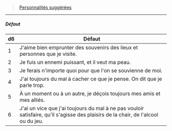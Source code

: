 ﻿---
!PersonalityDefectItem
Table: >+
  |d6|Défaut|

  |---|---|

  |1|J'aime bien emprunter des souvenirs des lieux <!--br-->et personnes que je visite.|

  |2|Je fuis un ennemi puissant, et il veut ma peau.|

  |3|Je ferais n'importe quoi pour que l'on se <!--br-->souvienne de moi.|

  |4|J'ai toujours du mal à cacher ce que je pense. <!--br-->On dit que je parle trop.|

  |5|À un moment ou à un autre, je déçois toujours <!--br-->mes amis et mes alliés.|

  |6|J'ai un vice que j'ai toujours du mal à ne pas <!--br-->vouloir satisfaire, qu'il s'agisse des plaisirs de <!--br-->la chair, de l'alcool ou du jeu.|

Id: background_itinerant_hd.md#défaut
ParentLink: background_itinerant_hd.md#personnalités-suggérées
Name: Défaut
ParentName: Personnalités suggérées
NameLevel: 5
Attributes: {}
---
> [Personnalités suggérées](hd_background_itinerant_personnalites_suggerees.md)

---

##### Défaut

|d6|Défaut|
|---|---|
|1|J'aime bien emprunter des souvenirs des lieux et personnes que je visite.|
|2|Je fuis un ennemi puissant, et il veut ma peau.|
|3|Je ferais n'importe quoi pour que l'on se souvienne de moi.|
|4|J'ai toujours du mal à cacher ce que je pense. On dit que je parle trop.|
|5|À un moment ou à un autre, je déçois toujours mes amis et mes alliés.|
|6|J'ai un vice que j'ai toujours du mal à ne pas vouloir satisfaire, qu'il s'agisse des plaisirs de la chair, de l'alcool ou du jeu.|

